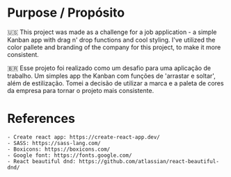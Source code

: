 # Purpose / Propósito

🇺🇸 This project was made as a challenge for a job application - a simple Kanban app with drag n' drop functions and cool styling. 
I've utilized the color pallete and branding of the company for this project, to make it more consistent. 

🇧🇷 Esse projeto foi realizado como um desafio para uma aplicação de trabalho. Um simples app the Kanban com funções de 'arrastar e soltar', além de estilização.
Tomei a decisão de utilizar a marca e a paleta de cores da empresa para tornar o projeto mais consistente.

# References

    - Create react app: https://create-react-app.dev/
    - SASS: https://sass-lang.com/
    - Boxicons: https://boxicons.com/
    - Google font: https://fonts.google.com/
    - React beautiful dnd: https://github.com/atlassian/react-beautiful-dnd/
